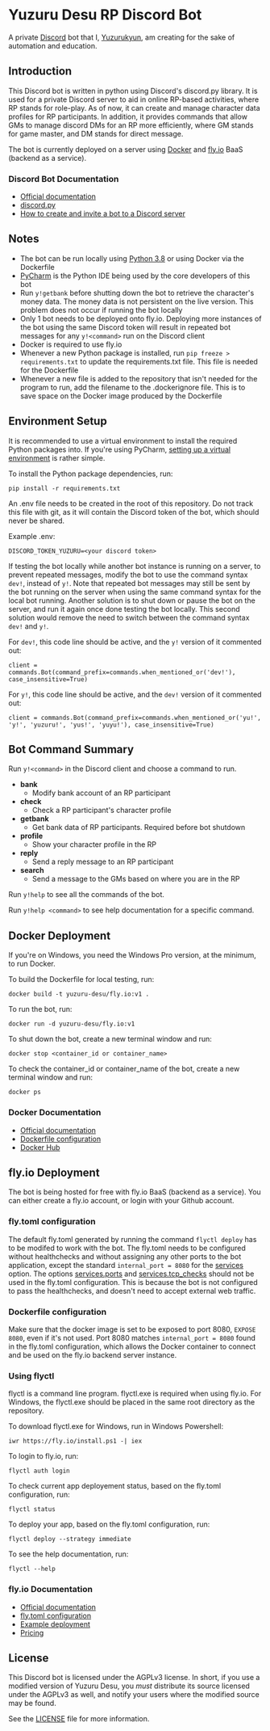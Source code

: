 # Yuzuru Desu RP Discord Bot

A private [Discord](https://discord.com/) bot that I, [Yuzurukyun](https://github.com/Yuzurukyun), am creating for the 
sake of automation and education.

## Introduction

This Discord bot is written in python using Discord's discord.py library. 
It is used for a private Discord server to aid in online RP-based activities, where RP stands for role-play. 
As of now, it can create and manage character data profiles for RP participants. 
In addition, it provides commands that allow GMs to manage discord DMs for an RP more efficiently, where GM stands for game master, and DM stands for direct message.

The bot is currently deployed on a server using [Docker](https://www.docker.com/) and [fly.io](https://fly.io/) BaaS (backend as a service).

### Discord Bot Documentation

- [Official documentation](https://discord.com/developers/docs/intro)
- [discord.py](https://discordpy.readthedocs.io/en/latest/)
- [How to create and invite a bot to a Discord server](https://discordpy.readthedocs.io/en/latest/discord.html)

## Notes

- The bot can be run locally using [Python 3.8](https://www.python.org/downloads/) or using Docker via the Dockerfile
- [PyCharm](https://www.jetbrains.com/pycharm/) is the Python IDE being used by the core developers of this bot
- Run `y!getbank` before shutting down the bot to retrieve the character's money data. The money data is not persistent on the live version. This problem does not occur if running the bot locally
- Only 1 bot needs to be deployed onto fly.io. Deploying more instances of the bot using the same Discord token will result in repeated bot messages for any `y!<command>` run on the Discord client
- Docker is required to use fly.io
- Whenever a new Python package is installed, run `pip freeze > requirements.txt` to update the requirements.txt file. This file is needed for the Dockerfile
- Whenever a new file is added to the repository that isn't needed for the program to run, add the filename to the .dockerignore file. This is to save space on the Docker image produced by the Dockerfile 
    
## Environment Setup

It is recommended to use a virtual environment to install the required Python packages into.
If you're using PyCharm, [setting up a virtual environment](https://www.jetbrains.com/help/pycharm/creating-virtual-environment.html) is rather simple.

To install the Python package dependencies, run:

```
pip install -r requirements.txt
```

An .env file needs to be created in the root of this repository. 
Do not track this file with git, as it will contain the Discord token of the bot, which should never be shared.

Example .env:

```
DISCORD_TOKEN_YUZURU=<your discord token>
```

If testing the bot locally while another bot instance is running on a server, to prevent repeated messages, modify the bot to use the command syntax `dev!`, instead of `y!`.
Note that repeated bot messages may still be sent by the bot running on the server when using the same command syntax for the local bot running.
Another solution is to shut down or pause the bot on the server, and run it again once done testing the bot locally.
This second solution would remove the need to switch between the command syntax `dev!` and `y!`.

For `dev!`, this code line should be active, and the `y!` version of it commented out:

```
client = commands.Bot(command_prefix=commands.when_mentioned_or('dev!'), case_insensitive=True)
```

For `y!`, this code line should be active, and the `dev!` version of it commented out:

```
client = commands.Bot(command_prefix=commands.when_mentioned_or('yu!', 'y!', 'yuzuru!', 'yus!', 'yuyu!'), case_insensitive=True)
```

## Bot Command Summary

Run `y!<command>` in the Discord client and choose a command to run.

-  **bank**
    - Modify bank account of an RP participant
-  **check**
    - Check a RP participant's character profile
-  **getbank**
    - Get bank data of RP participants. Required before bot shutdown
-  **profile**
    - Show your character profile in the RP
-  **reply**  
    - Send a reply message to an RP participant
-  **search** 
    - Send a message to the GMs based on where you are in the RP

Run `y!help` to see all the commands of the bot.

Run `y!help <command>` to see help documentation for a specific command.

## Docker Deployment

If you're on Windows, you need the Windows Pro version, at the minimum, to run Docker.

To build the Dockerfile for local testing, run:

```
docker build -t yuzuru-desu/fly.io:v1 .
```

To run the bot, run:

```
docker run -d yuzuru-desu/fly.io:v1
```

To shut down the bot, create a new terminal window and run:

```
docker stop <container_id or container_name>
```

To check the container_id or container_name of the bot, create a new terminal window and run:

```
docker ps
```

### Docker Documentation

- [Official documentation](https://docs.docker.com/)
- [Dockerfile configuration](https://docs.docker.com/engine/reference/builder/)
- [Docker Hub](https://hub.docker.com/)

## fly.io Deployment

The bot is being hosted for free with fly.io BaaS (backend as a service). 
You can either create a fly.io account, or login with your Github account.

### fly.toml configuration

The default fly.toml generated by running the command `flyctl deploy` has to be modifed to work with the bot.
The fly.toml needs to be configured without healthchecks and without assigning any other ports to the bot application, except the standard `internal_port = 8080` for the [services](https://fly.io/docs/configuration/#the-services-section) option.
The options [services.ports](https://fly.io/docs/configuration/#services-ports) and [services.tcp_checks](https://fly.io/docs/configuration/#services-tcp_checks) should not be used in the fly.toml configuration.
This is because the bot is not configured to pass the healthchecks, and doesn't need to accept external web traffic.

### Dockerfile configuration

Make sure that the docker image is set to be exposed to port 8080, `EXPOSE 8080`, even if it's not used.
Port 8080 matches `internal_port = 8080` found in the fly.toml configuration, which allows the Docker container to connect and be used on the fly.io backend server instance.

### Using flyctl

flyctl is a command line program.
flyctl.exe is required when using fly.io. 
For Windows, the flyctl.exe should be placed in the same root directory as the repository.

To download flyctl.exe for Windows, run in Windows Powershell:

```
iwr https://fly.io/install.ps1 -| iex
```

To login to fly.io, run:

```
flyctl auth login
```

To check current app deployement status, based on the fly.toml configuration, run:

```
flyctl status
```

To deploy your app, based on the fly.toml configuration, run:

```
flyctl deploy --strategy immediate
```

To see the help documentation, run:

```
flyctl --help
```

### fly.io Documentation

- [Official documentation](https://fly.io/docs/)
- [fly.toml configuration](https://fly.io/docs/configuration/)
- [Example deployment](https://fly.io/docs/speedrun/)
- [Pricing](https://fly.io/docs/pricing/)

## License

This Discord bot is licensed under the AGPLv3 license. 
In short, if you use a modified version of Yuzuru Desu, you *must* distribute its source licensed under the AGPLv3 as well, and notify your users where the modified source may be found.

See the [LICENSE](LICENSE.md) file for more information.
